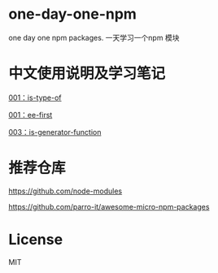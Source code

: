# one-day-one-npm
one day one npm packages. 一天学习一个npm 模块


# 中文使用说明及学习笔记

[001：is-type-of](https://github.com/leeson8888/one-day-one-npm/blob/master/001-is-type-of)

[001：ee-first](https://github.com/leeson8888/one-day-one-npm/tree/master/002-ee-first)

[003：is-generator-function](https://github.com/leeson8888/one-day-one-npm/tree/master/002-ee-first)




# 推荐仓库
https://github.com/node-modules

https://github.com/parro-it/awesome-micro-npm-packages

# License
MIT